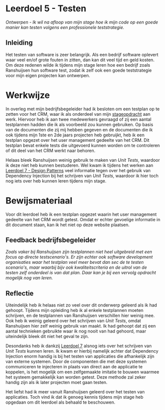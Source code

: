 ﻿# Leerdoel 5 - Testen
*Ontwerpen - Ik wil na afloop van mijn stage hoe ik mijn code op een goede manier kan testen volgens een professionele teststrategie.*

## Inleiding  
Het testen van software is zeer belangrijk. Als een bedrijf software oplevert waar veel en/of grote fouten in zitten, dan kan dit veel tijd en geld kosten. Om deze redenen wilde ik tijdens mijn stage leren hoe een bedrijf zoals Ranshuijsen hun software test, zodat ik zelf ook een goede teststrategie voor mijn eigen projecten kan ontwerpen.

# Werkwijze
In overleg met mijn bedrijfsbegeleider had ik besloten om een testplan op te zetten voor het CRM, waar ik als onderdeel van mijn [stageopdracht](Content/Stage3/Stageopdracht) aan werk. Hiervoor heb ik aan twee medewerkers gevraagd of zij een aantal testplannen hadden die ik als voorbeeld zou kunnen gebruiken. Op basis van de documenten die zij mij hebben gegeven en de documenten die ik ook tijdens mijn 1ste en 2de jaars projecten heb gebruijkt, heb ik een testplan opgezet over het user management gedeelte van het CRM. Dit testplan bevat enkele tests die uitgevoerd kunnen worden om te controleren of dit deel van het CRM werkt naar behoren.

Helaas bleek Ranshuijsen weinig gebruik te maken van _Unit Tests_, waardoor ik deze niet heb kunnen bestuderen. Wel kwam ik tijdens het werken aan [Leerdoel 7 - Design Patterns](Content/Stage3/Leerdoelen/7) veel informatie tegen over het gebruik van Dependency Injection bij het schrijven van _Unit Tests_, waardoor ik hier toch nog iets over heb kunnen leren tijdens mijn stage.

# Bewijsmateriaal
Voor dit leerdoel heb ik een testplan opgezet waarin het user management gedeelte van het CRM wordt getest. Omdat er echter gevoelige informatie in dit document staan, kan ik het niet op deze website plaatsen.

## Feedback bedrijfsbegeleider
*Zoals vaker bij Ranshuijsen zijn testplannen niet heel uitgebreid met een focus op directe testscenario's. Er zijn echter ook software development organisaties waar het testplan veel meer bevat dan sec de te testen scenario's, maar waarbij bijv ook kwaliteitscriteria en de uitrol van de testen zelf onderdeel is van dat plan. Daar kan je bij een vervolg opdracht mogelijk nog van leren.*

## Reflectie
Uiteindelijk heb ik helaas niet zo veel over dit onderwerp geleerd als ik had gehoopt. Tijdens mijn opleiding heb ik al enkele testplannen moeten schrijven, en de testplannen van Ranshuijsen verschillen hier weinig mee. Ook heb ik weinig geleerd over het schrijven van _Unit Tests_, omdat Ranshuijsen hier zelf weinig gebruik van maakt. Ik had gehoopt dat zij een aantal technieken gebruikte waar ik nog nooit van had gehoord, maar uiteindelijk bleek dit niet het geval te zijn.

Desondanks heb ik dankzij [Leerdoel 7](Content/Stage3/Leerdoelen/7) alsnog iets over het schrijven van _Unit Tests_ kunnen leren. Ik kwam er hierbij namelijk achter dat Dependency Injection enorm handig is bij het testen van applicaties die afhankelijk zijn van externe systemen. Door de componenten die met deze systemen communiceren te injecteren in plaats van direct aan de applicatie te koppelen, is het mogelijk om een zelfgemaakte imitatie te bouwen waarmee het systeem gemakkelijk kan worden getest. Deze methode zal zeker handig zijn als ik later projecten moet gaan testen.

Het liefst had ik meer vanuit Ranshuijsen geleerd over het testen van applicaties. Toch vind ik dat ik genoeg kennis tijdens mijn stage heb opgedaan om dit leerdoel als behaald te beschouwen.